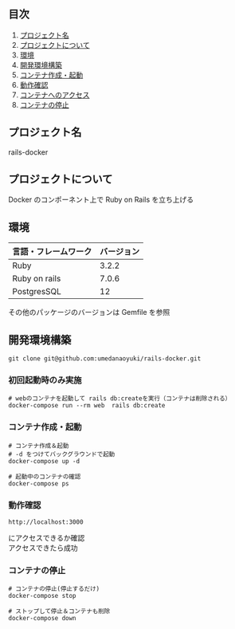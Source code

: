 ## 目次

1. [プロジェクト名](#プロジェクト名)
2. [プロジェクトについて](#プロジェクトについて)
3. [環境](#環境)
4. [開発環境構築](#開発環境構築)
5. [コンテナ作成・起動](#コンテナ作成・起動)
6. [動作確認](#動作確認)
7. [コンテナへのアクセス](#コンテナへのアクセス)
8. [コンテナの停止](#コンテナの停止)

## プロジェクト名

rails-docker

## プロジェクトについて

Docker のコンポーネント上で Ruby on Rails を立ち上げる

## 環境

| 言語・フレームワーク | バージョン |
| -------------------- | ---------- |
| Ruby                 | 3.2.2      |
| Ruby on rails        | 7.0.6      |
| PostgresSQL          | 12         |

その他のパッケージのバージョンは Gemfile を参照

## 開発環境構築

```
git clone git@github.com:umedanaoyuki/rails-docker.git
```

### 初回起動時のみ実施

```
# webのコンテナを起動して rails db:createを実行（コンテナは削除される）
docker-compose run --rm web  rails db:create
```

### コンテナ作成・起動

```
# コンテナ作成＆起動
# -d をつけてバックグラウンドで起動
docker-compose up -d
```

```
# 起動中のコンテナの確認
docker-compose ps
```

### 動作確認

```
http://localhost:3000
```

にアクセスできるか確認  
アクセスできたら成功

### コンテナの停止

```
# コンテナの停止(停止するだけ)
docker-compose stop

# ストップして停止＆コンテナも削除
docker-compose down
```

